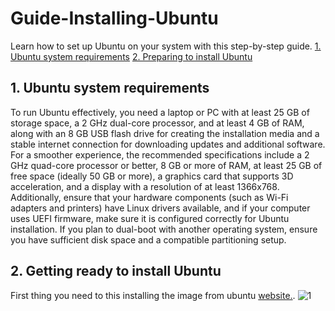 # Guide-Installing-Ubuntu
Learn how to set up Ubuntu on your system with this step-by-step guide.
[1. Ubuntu system requirements](#1-ubunttu-system-requirements)
[2. Preparing to install Ubuntu](#2-getting-ready-to-install-ubuntu)

## 1. Ubuntu system requirements
To run Ubuntu effectively, you need a laptop or PC with at least 25 GB of storage space, a 2 GHz dual-core processor, and at least 4 GB of RAM, along with an 8 GB USB flash drive for creating the installation media and a stable internet connection for downloading updates and additional software. For a smoother experience, the recommended specifications include a 2 GHz quad-core processor or better, 8 GB or more of RAM, at least 25 GB of free space (ideally 50 GB or more), a graphics card that supports 3D acceleration, and a display with a resolution of at least 1366x768. Additionally, ensure that your hardware components (such as Wi-Fi adapters and printers) have Linux drivers available, and if your computer uses UEFI firmware, make sure it is configured correctly for Ubuntu installation. If you plan to dual-boot with another operating system, ensure you have sufficient disk space and a compatible partitioning setup.

## 2. Getting ready to install Ubuntu
First thing you need to this installing the image from ubuntu [website.](https://ubuntu.com/tutorials/install-ubuntu-desktop).
![1](https://github.com/user-attachments/assets/3db32a16-56cf-4dc4-9b5d-7b20262f4903)
